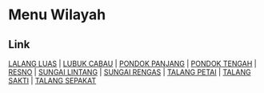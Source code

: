 # Menu Wilayah

## Link

[LALANG LUAS](https://github.com/gigit-pemilu/pemilu-2024-17-bengkulu/tree/main/pileg-dpr/hitung-suara/sub/17-bengkulu/sub/06-muko-muko/sub/12-v-koto/sub/2001-lalang-luas)
 | 
[LUBUK CABAU](https://github.com/gigit-pemilu/pemilu-2024-17-bengkulu/tree/main/pileg-dpr/hitung-suara/sub/17-bengkulu/sub/06-muko-muko/sub/12-v-koto/sub/2009-lubuk-cabau)
 | 
[PONDOK PANJANG](https://github.com/gigit-pemilu/pemilu-2024-17-bengkulu/tree/main/pileg-dpr/hitung-suara/sub/17-bengkulu/sub/06-muko-muko/sub/12-v-koto/sub/2003-pondok-panjang)
 | 
[PONDOK TENGAH](https://github.com/gigit-pemilu/pemilu-2024-17-bengkulu/tree/main/pileg-dpr/hitung-suara/sub/17-bengkulu/sub/06-muko-muko/sub/12-v-koto/sub/2006-pondok-tengah)
 | 
[RESNO](https://github.com/gigit-pemilu/pemilu-2024-17-bengkulu/tree/main/pileg-dpr/hitung-suara/sub/17-bengkulu/sub/06-muko-muko/sub/12-v-koto/sub/2002-resno)
 | 
[SUNGAI LINTANG](https://github.com/gigit-pemilu/pemilu-2024-17-bengkulu/tree/main/pileg-dpr/hitung-suara/sub/17-bengkulu/sub/06-muko-muko/sub/12-v-koto/sub/2005-sungai-lintang)
 | 
[SUNGAI RENGAS](https://github.com/gigit-pemilu/pemilu-2024-17-bengkulu/tree/main/pileg-dpr/hitung-suara/sub/17-bengkulu/sub/06-muko-muko/sub/12-v-koto/sub/2010-sungai-rengas)
 | 
[TALANG PETAI](https://github.com/gigit-pemilu/pemilu-2024-17-bengkulu/tree/main/pileg-dpr/hitung-suara/sub/17-bengkulu/sub/06-muko-muko/sub/12-v-koto/sub/2004-talang-petai)
 | 
[TALANG SAKTI](https://github.com/gigit-pemilu/pemilu-2024-17-bengkulu/tree/main/pileg-dpr/hitung-suara/sub/17-bengkulu/sub/06-muko-muko/sub/12-v-koto/sub/2007-talang-sakti)
 | 
[TALANG SEPAKAT](https://github.com/gigit-pemilu/pemilu-2024-17-bengkulu/tree/main/pileg-dpr/hitung-suara/sub/17-bengkulu/sub/06-muko-muko/sub/12-v-koto/sub/2008-talang-sepakat)

